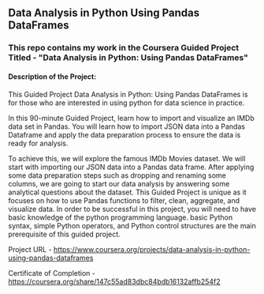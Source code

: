 ## Data Analysis in Python Using Pandas DataFrames

###  This repo contains my work in the Coursera Guided Project Titled - "Data Analysis in Python: Using Pandas DataFrames"

####  Description of the Project:
This Guided Project Data Analysis in Python: Using Pandas DataFrames is for those who are interested in using python for data science in practice. 

In this 90-minute Guided Project, learn how to import and visualize an IMDb data set in Pandas. You will learn how to import JSON data into a Pandas Dataframe and apply the data preparation process to ensure the data is ready for analysis. 
 
To achieve this, we will explore the famous IMDb Movies dataset. We will start with importing our JSON data into a Pandas data frame. After applying some data preparation steps such as dropping and renaming some columns, we are going to start our data analysis by answering some analytical questions about the dataset. This Guided Project is unique as it focuses on how to use Pandas functions to filter, clean, aggregate, and visualize data. In order to be successful in this project, you will need to have basic knowledge of the python programming language. basic Python syntax, simple Python operators, and Python control structures are the main prerequisite of this guided project.

Project URL - https://www.coursera.org/projects/data-analysis-in-python-using-pandas-dataframes

Certificate of Completion - https://coursera.org/share/147c55ad83dbc84bdb16132affb254f2
